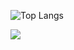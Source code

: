 <!--
**jdbodyfelt/jdbodyfelt** is a ✨ _special_ ✨ repository because its `README.md` (this file) appears on your GitHub profile.

Here are some ideas to get you started:

- 🔭 I’m currently working on ...
- 🌱 I’m currently learning ...
- 👯 I’m looking to collaborate on ...
- 🤔 I’m looking for help with ...
- 💬 Ask me about ...
- 📫 How to reach me: ...
- 😄 Pronouns: ...
- ⚡ Fun fact: ...
-->

![Top Langs](https://github-readme-stats.vercel.app/api/?username=jdbodyfelt&theme=prussian&show=reviews,discussions_started,discussions_answered,prs_merged,prs_merged_percentage)

<a href="https://www.linkedin.com/in/jdbodyfelt/"><img src="https://img.shields.io/badge/-LinkedIn-0e76a8?style=plastic&logo=linkedIn"/></a>
